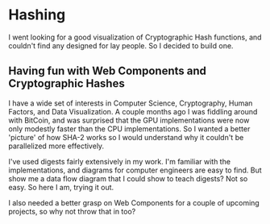 # Hashing

I went looking for a good visualization of Cryptographic Hash functions, and couldn't find any designed for lay people.
So I decided to build one.

## Having fun with Web Components and Cryptographic Hashes

I have a wide set of interests in Computer Science, Cryptography, Human Factors, and Data Visualization.   A couple
months ago I was fiddling around with BitCoin, and was surprised that the GPU implementations were now only modestly
faster than the CPU implementations.  So I wanted a better 'picture' of how SHA-2 works so I would understand why it
couldn't be parallelized more effectively.

I've used digests fairly extensively in my work.  I'm familiar with the implementations, and diagrams for computer
engineers are easy to find.  But show me a data flow diagram that I could show to teach digests?  Not so easy.  So here
I am, trying it out.

I also needed a better grasp on Web Components for a couple of upcoming projects, so why not throw that in too?


